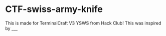 # CTF-swiss-army-knife
This is made for TerminalCraft V3 YSWS from Hack Club! This was inspired by ___
